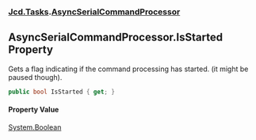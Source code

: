 ### [Jcd.Tasks](Jcd.Tasks.md 'Jcd.Tasks').[AsyncSerialCommandProcessor](Jcd.Tasks.AsyncSerialCommandProcessor.md 'Jcd.Tasks.AsyncSerialCommandProcessor')

## AsyncSerialCommandProcessor.IsStarted Property

Gets a flag indicating if the command processing has started. (it might be paused though).

```csharp
public bool IsStarted { get; }
```

#### Property Value
[System.Boolean](https://docs.microsoft.com/en-us/dotnet/api/System.Boolean 'System.Boolean')
